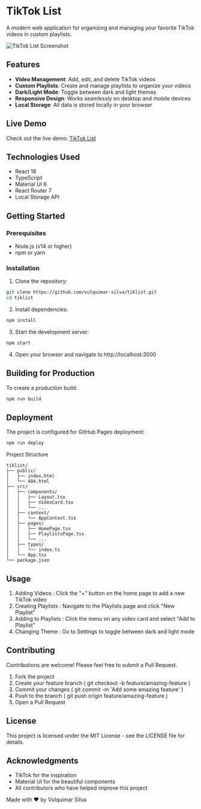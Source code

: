# TikTok List

A modern web application for organizing and managing your favorite TikTok videos in custom playlists.

![TikTok List Screenshot]([https://via.placeholder.com/800x400?text=TikTok+List+Screenshot](http://localhost:3000/tiklist/static/media/tiktok-illustration.0a06d0d4fa6ca865967d.png))

## Features

- **Video Management**: Add, edit, and delete TikTok videos
- **Custom Playlists**: Create and manage playlists to organize your videos
- **Dark/Light Mode**: Toggle between dark and light themes
- **Responsive Design**: Works seamlessly on desktop and mobile devices
- **Local Storage**: All data is stored locally in your browser

## Live Demo

Check out the live demo: [TikTok List](https://vulquimar-silva.github.io/tiklist)

## Technologies Used

- React 18
- TypeScript
- Material UI 6
- React Router 7
- Local Storage API

## Getting Started

### Prerequisites

- Node.js (v14 or higher)
- npm or yarn

### Installation

1. Clone the repository:
```bash
git clone https://github.com/vulquimar-silva/tiklist.git
cd tiklist
```
2. Install dependencies:
```bash
npm install
```
3. Start the development server:
```bash
npm start
```
4. Open your browser and navigate to http://localhost:3000

## Building for Production
To create a production build:
```bash
npm run build
```

## Deployment
The project is configured for GitHub Pages deployment:
```bash
npm run deploy
```

Project Structure
```
tiklist/
├── public/
│   ├── index.html
│   └── 404.html
├── src/
│   ├── components/
│   │   ├── Layout.tsx
│   │   ├── VideoCard.tsx
│   │   └── ...
│   ├── context/
│   │   └── AppContext.tsx
│   ├── pages/
│   │   ├── HomePage.tsx
│   │   ├── PlaylistsPage.tsx
│   │   └── ...
│   ├── types/
│   │   └── index.ts
│   └── App.tsx
└── package.json
```

## Usage
1. Adding Videos : Click the "+" button on the home page to add a new TikTok video
2. Creating Playlists : Navigate to the Playlists page and click "New Playlist"
3. Adding to Playlists : Click the menu on any video card and select "Add to Playlist"
4. Changing Theme : Go to Settings to toggle between dark and light mode

## Contributing
Contributions are welcome! Please feel free to submit a Pull Request.

1. Fork the project
2. Create your feature branch ( git checkout -b feature/amazing-feature )
3. Commit your changes ( git commit -m 'Add some amazing feature' )
4. Push to the branch ( git push origin feature/amazing-feature )
5. Open a Pull Request

## License
This project is licensed under the MIT License - see the LICENSE file for details.

## Acknowledgments
- TikTok for the inspiration
- Material UI for the beautiful components
- All contributors who have helped improve this project

Made with ❤️ by Vulquimar Silva
